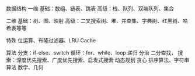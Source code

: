 数据结构
一维
基础：数组、链表、跳表 高级：栈、队列、双端队列、集合

二维
基础：树、图、映射 高级：二叉搜索树、堆、并查集、字典树、红黑树、哈希表等等

特殊
位运算、布隆过滤器、LRU Cache

算法
分支：if-else、switch
循环：for、while、loop
递归 分治 二分查找， 搜索：深度优先搜索、广度优先搜索、启发式搜索
动态规划
贪心
排序算法、字符串算法
数学、几何